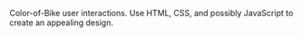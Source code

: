  Color-of-Bike
 user interactions. Use HTML, CSS,
 and possibly JavaScript to create an appealing
 design.
